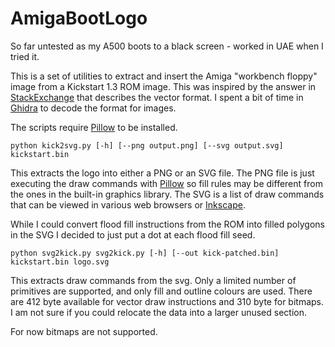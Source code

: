 # AmigaBootLogo

So far untested as my A500 boots to a black screen - worked in UAE when I tried it.

This is a set of utilities to extract and insert the Amiga "workbench floppy" image from a Kickstart 1.3 ROM image. This was inspired by the answer in [StackExchange](https://retrocomputing.stackexchange.com/questions/13897/why-was-the-kickstart-1-x-insert-floppy-graphic-so-bad/13901) that describes the vector format. I spent a bit of time in [Ghidra](https://ghidra-sre.org/) to decode the format for images.

The scripts require [Pillow](https://pillow.readthedocs.io/) to be installed.

```shell
python kick2svg.py [-h] [--png output.png] [--svg output.svg] kickstart.bin
```
This extracts the logo into either a PNG or an SVG file. The PNG file is just executing the draw commands with [Pillow](https://pillow.readthedocs.io/) so fill rules may be different from the ones in the built-in graphics library. The SVG is a list of draw commands that can be viewed in various web browsers or [Inkscape](https://inkscape.org/).

While I could convert flood fill instructions from the ROM into filled polygons in the SVG I decided to just put a dot at each flood fill seed.

```shell
python svg2kick.py svg2kick.py [-h] [--out kick-patched.bin] kickstart.bin logo.svg
```
This extracts draw commands from the svg. Only a limited number of primitives are supported, and only fill and outline colours are used. There are 412 byte available for vector draw instructions and 310 byte for bitmaps. I am not sure if you could relocate the data into a larger unused section.

For now bitmaps are not supported.
